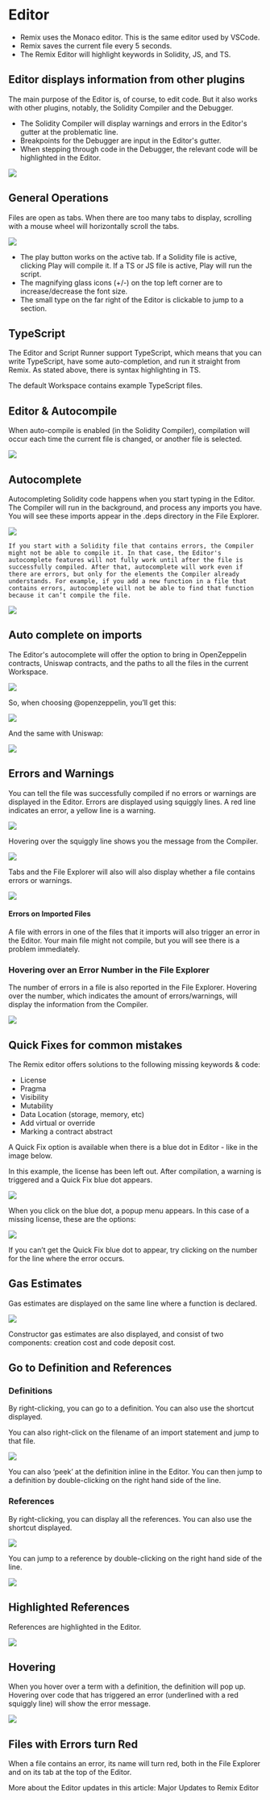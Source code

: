 # Editor

- Remix uses the Monaco editor. This is the same editor used by VSCode.
- Remix saves the current file every 5 seconds.
- The Remix Editor will highlight keywords in Solidity, JS, and TS.

## Editor displays information from other plugins

The main purpose of the Editor is, of course, to edit code. But it also works with other plugins, notably, the Solidity Compiler and the Debugger.

- The Solidity Compiler will display warnings and errors in the Editor's gutter at the problematic line.
- Breakpoints for the Debugger are input in the Editor's gutter.
- When stepping through code in the Debugger, the relevant code will be highlighted in the Editor.

![](images/a-editor-general.png)

## General Operations

Files are open as tabs. When there are too many tabs to display, scrolling with a mouse wheel will horizontally scroll the tabs.

![](images/a-editor-tabs.png)

- The play button works on the active tab. If a Solidity file is active, clicking Play will compile it. If a TS or JS file is active, Play will run the script.
- The magnifying glass icons (+/-) on the top left corner are to increase/decrease the font size.
- The small type on the far right of the Editor is clickable to jump to a section.

## TypeScript

The Editor and Script Runner support TypeScript, which means that you can write TypeScript, have some auto-completion, and run it straight from Remix. As stated above, there is syntax highlighting in TS.

The default Workspace contains example TypeScript files.

## Editor & Autocompile

When auto-compile is enabled (in the Solidity Compiler), compilation will occur each time the current file is changed, or another file is selected.

![](images/a-editor-settings.png)

## Autocomplete

Autocompleting Solidity code happens when you start typing in the Editor. The Compiler will run in the background, and process any imports you have. You will see these imports appear in the .deps directory in the File Explorer.

![](images/a-editor-autocomplete1.png)

```{tip}
If you start with a Solidity file that contains errors, the Compiler might not be able to compile it. In that case, the Editor's autocomplete features will not fully work until after the file is successfully compiled. After that, autocomplete will work even if there are errors, but only for the elements the Compiler already understands. For example, if you add a new function in a file that contains errors, autocomplete will not be able to find that function because it can’t compile the file.
```

![](images/a-editor-autocomplete.png)

## Auto complete on imports

The Editor's autocomplete will offer the option to bring in OpenZeppelin contracts, Uniswap contracts, and the paths to all the files in the current Workspace.

![](images/a-editor-auto-import1.png)

So, when choosing @openzeppelin, you’ll get this:

![](images/a-editor-auto-oz-import2.png)

And the same with Uniswap:

![](images/a-editor-auto-uni-import3.png)

## Errors and Warnings

You can tell the file was successfully compiled if no errors or warnings are displayed in the Editor. Errors are displayed using squiggly lines. A red line indicates an error, a yellow line is a warning.

![](images/a-editor-error-red-squiggles.png)

Hovering over the squiggly line shows you the message from the Compiler.

![](images/a-editor-error-hover.png)

Tabs and the File Explorer will also will also display whether a file contains errors or warnings.

![](images/a-editor-errors-tabs-fe.png)

#### Errors on Imported Files

A file with errors in one of the files that it imports will also trigger an error in the Editor. Your main file might not compile, but you will see there is a problem immediately.

### Hovering over an Error Number in the File Explorer

The number of errors in a file is also reported in the File Explorer. Hovering over the number, which indicates the amount of errors/warnings, will display the information from the Compiler.

![](images/a-editor-error-fe-num.png)

## Quick Fixes for common mistakes

The Remix editor offers solutions to the following missing keywords & code:

- License
- Pragma
- Visibility
- Mutability
- Data Location (storage, memory, etc)
- Add virtual or override
- Marking a contract abstract

A Quick Fix option is available when there is a blue dot in Editor - like in the image below.

In this example, the license has been left out. After compilation, a warning is triggered and a Quick Fix blue dot appears.

![](images/a-editor-qf-license.png)

When you click on the blue dot, a popup menu appears. In this case of a missing license, these are the options:

![](images/a-editor-qf-license-options5.png)

If you can’t get the Quick Fix blue dot to appear, try clicking on the number for the line where the error occurs.

## Gas Estimates

Gas estimates are displayed on the same line where a function is declared.

![](images/a-editor-i-got-gas.png)

Constructor gas estimates are also displayed, and consist of two components: creation cost and code deposit cost.

## Go to Definition and References

### Definitions

By right-clicking, you can go to a definition. You can also use the shortcut displayed.

You can also right-click on the filename of an import statement and jump to that file.

![](images/a-editor-goto-def.png)

You can also ‘peek’ at the definition inline in the Editor. You can then jump to a definition by double-clicking on the right hand side of the line.

### References

By right-clicking, you can display all the references. You can also use the shortcut displayed.

![](images/a-editor-refs1.png)

You can jump to a reference by double-clicking on the right hand side of the line.

![](images/a-editor-ref2.png)

## Highlighted References

References are highlighted in the Editor.

![](images/a-editor-ref-highlight.png)

## Hovering

When you hover over a term with a definition, the definition will pop up. Hovering over code that has triggered an error (underlined with a red squiggly line) will show the error message.

![](images/a-editor-hover.png)

## Files with Errors turn Red

When a file contains an error, its name will turn red, both in the File Explorer and on its tab at the top of the Editor.

More about the Editor updates in this article: Major Updates to Remix Editor
